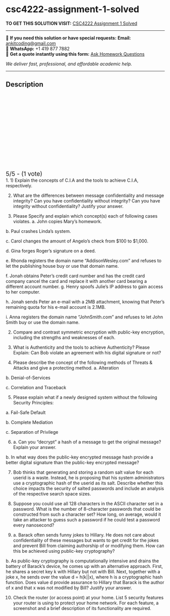 # csc4222-assignment-1-solved
**TO GET THIS SOLUTION VISIT:** [CSC4222 Assignment 1 Solved](https://www.ankitcodinghub.com/product/csc4222-6222-assignment-1-solved-2/)


---

📩 **If you need this solution or have special requests:** **Email:** ankitcoding@gmail.com  
📱 **WhatsApp:** +1 419 877 7882  
📄 **Get a quote instantly using this form:** [Ask Homework Questions](https://www.ankitcodinghub.com/services/ask-homework-questions/)

*We deliver fast, professional, and affordable academic help.*

---

<h2>Description</h2>



<div class="kk-star-ratings kksr-auto kksr-align-center kksr-valign-top" data-payload="{&quot;align&quot;:&quot;center&quot;,&quot;id&quot;:&quot;114108&quot;,&quot;slug&quot;:&quot;default&quot;,&quot;valign&quot;:&quot;top&quot;,&quot;ignore&quot;:&quot;&quot;,&quot;reference&quot;:&quot;auto&quot;,&quot;class&quot;:&quot;&quot;,&quot;count&quot;:&quot;1&quot;,&quot;legendonly&quot;:&quot;&quot;,&quot;readonly&quot;:&quot;&quot;,&quot;score&quot;:&quot;5&quot;,&quot;starsonly&quot;:&quot;&quot;,&quot;best&quot;:&quot;5&quot;,&quot;gap&quot;:&quot;4&quot;,&quot;greet&quot;:&quot;Rate this product&quot;,&quot;legend&quot;:&quot;5\/5 - (1 vote)&quot;,&quot;size&quot;:&quot;24&quot;,&quot;title&quot;:&quot;CSC4222  Assignment 1 Solved&quot;,&quot;width&quot;:&quot;138&quot;,&quot;_legend&quot;:&quot;{score}\/{best} - ({count} {votes})&quot;,&quot;font_factor&quot;:&quot;1.25&quot;}">

<div class="kksr-stars">

<div class="kksr-stars-inactive">
            <div class="kksr-star" data-star="1" style="padding-right: 4px">


<div class="kksr-icon" style="width: 24px; height: 24px;"></div>
        </div>
            <div class="kksr-star" data-star="2" style="padding-right: 4px">


<div class="kksr-icon" style="width: 24px; height: 24px;"></div>
        </div>
            <div class="kksr-star" data-star="3" style="padding-right: 4px">


<div class="kksr-icon" style="width: 24px; height: 24px;"></div>
        </div>
            <div class="kksr-star" data-star="4" style="padding-right: 4px">


<div class="kksr-icon" style="width: 24px; height: 24px;"></div>
        </div>
            <div class="kksr-star" data-star="5" style="padding-right: 4px">


<div class="kksr-icon" style="width: 24px; height: 24px;"></div>
        </div>
    </div>

<div class="kksr-stars-active" style="width: 138px;">
            <div class="kksr-star" style="padding-right: 4px">


<div class="kksr-icon" style="width: 24px; height: 24px;"></div>
        </div>
            <div class="kksr-star" style="padding-right: 4px">


<div class="kksr-icon" style="width: 24px; height: 24px;"></div>
        </div>
            <div class="kksr-star" style="padding-right: 4px">


<div class="kksr-icon" style="width: 24px; height: 24px;"></div>
        </div>
            <div class="kksr-star" style="padding-right: 4px">


<div class="kksr-icon" style="width: 24px; height: 24px;"></div>
        </div>
            <div class="kksr-star" style="padding-right: 4px">


<div class="kksr-icon" style="width: 24px; height: 24px;"></div>
        </div>
    </div>
</div>


<div class="kksr-legend" style="font-size: 19.2px;">
            5/5 - (1 vote)    </div>
    </div>
1. 1) Explain the concepts of C.I.A and the tools to achieve C.I.A, respectively.

2) What are the differences between message confidentiality and message integrity? Can you have confidentiality without integrity? Can you have integrity without confidentiality? Justify your answer.

3) Please Specify and explain which concept(s) each of following cases violates. a. John copies Mary’s homework.

b. Paul crashes Linda’s system.

c. Carol changes the amount of Angelo’s check from $100 to $1,000.

d. Gina forges Roger’s signature on a deed.

e. Rhonda registers the domain name “AddisonWesley.com” and refuses to let the publishing house buy or use that domain name.

f. Jonah obtains Peter’s credit card number and has the credit card company cancel the card and replace it with another card bearing a different account number. g. Henry spoofs Julie’s IP address to gain access to her computer.

h. Jonah sends Peter an e-mail with a 2MB attachment, knowing that Peter’s remaining quota for his e-mail account is 2.1MB.

i. Anna registers the domain name “JohnSmith.com” and refuses to let John Smith buy or use the domain name.

2. Compare and contrast symmetric encryption with public-key encryption, including the strengths and weaknesses of each.

3. What is Authenticity and the tools to achieve Authenticity? Please Explain: Can Bob violate an agreement with his digital signature or not?

4. Please describe the concept of the following methods of Threats &amp; Attacks and give a protecting method. a. Alteration

b. Denial-of-Services

c. Correlation and Traceback

5. Please explain what if a newly designed system without the following Security Principles:

a. Fail-Safe Default

b. Complete Mediation

c. Separation of Privilege

6. a. Can you “decrypt” a hash of a message to get the original message? Explain your answer.

b. In what way does the public-key encrypted message hash provide a better digital signature than the public-key encrypted message?

7. Bob thinks that generating and storing a random salt value for each userid is a waste. Instead, he is proposing that his system administrators use a cryptographic hash of the userid as its salt. Describe whether this choice impacts the security of salted passwords and include an analysis of the respective search space sizes.

8. Suppose you could use all 128 characters in the ASCII character set in a password. What is the number of 8-character passwords that could be constructed from such a character set? How long, on average, would it take an attacker to guess such a password if he could test a password every nanosecond?

9. a. Barack often sends funny jokes to Hillary. He does not care about confidentiality of these messages but wants to get credit for the jokes and prevent Bill from claiming authorship of or modifying them. How can this be achieved using public-key cryptography?

b. As public-key cryptography is computationally intensive and drains the battery of Barack’s device, he comes up with an alternative approach. First, he shares a secret key k with Hillary but not with Bill. Next, together with a joke x, he sends over the value d = h(k||x), where h is a cryptographic hash function. Does value d provide assurance to Hillary that Barack is the author of x and that x was not modified by Bill? Justify your answer.

10. Check the router (or access point) at your home. List 5 security features your router is using to protect your home network. For each feature, a screenshot and a brief description of its functionality are required.
